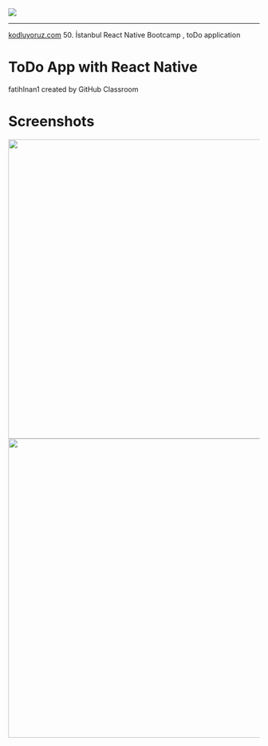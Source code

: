 <image src="images/kodluyoruz.png">

---
[kodluyoruz.com](https://www.kodluyoruz.org/) 50. İstanbul React Native Bootcamp , toDo application

# ToDo App with React Native
fatihInan1 created by GitHub Classroom

# Screenshots
<image align="left" src="images/toDo1.PNG" height= 600>
<image src="images/toDo2.PNG" height= 600>

